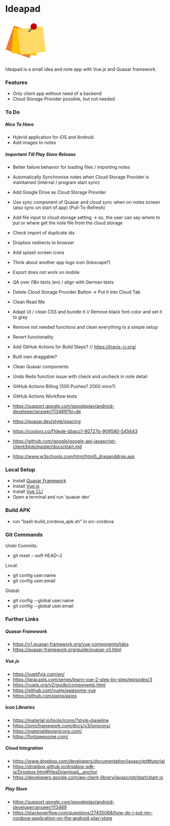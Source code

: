 # Ideapad
![Alt text](/src/statics/logo_three_post_its/three_post_its_128x128.png?raw=true "Ideapad Logo")

Ideapad is a small idea and note app with Vue.js and Quasar framework.

### Features
- Only client app without need of a backend
- Cloud Storage Provider possible, but not needed

### To Do
##### Nice To Have
- Hybrid application for iOS and Android
- Add images to notes

##### Important Till Play Store Release
- Better failure behavior for loading files / importing notes
- Automatically Synchronise notes when Cloud Storage Provider is maintained (interval / program start sync)
- Add Google Drive as Cloud Storage Provider
- Use sync component of Quasar and cloud sync when on notes screen (also sync on start of app) (Pull-To-Refresh)
- Add file input to cloud storage setting -> so, the user can say where to put or where get the note file from the cloud storage
- Check import of duplicate ids
- Dropbox redirects to browser
- Add splash screen icons
- Think about another app logo icon (Inkscape?)
- Export does not work on mobile
- QA over i18n texts (en) / align with German texts
- Delete Cloud Storage Provider Button -> Put it into Cloud Tab
- Clean Read Me
- Adapt UI / clean CSS and bundle it // Remove black font color and set it to grey
- Remove not needed functions and clean everything to a simple setup
- Revert functionality
- Add GitHub Actions for Build Steps? // https://travis-ci.org/
- Built own draggable?
- Clean Quasar components
- Undo Redo function issue with check and uncheck in note detail
- GitHub Actions Billing (500 Pushes? 2000 mins?)
- GitHub Actions Workflow tests

- https://support.google.com/googleplay/android-developer/answer/113469?hl=de
- https://quasar.dev/style/spacing
- https://coolors.co/f1dede-bbacc1-80727b-909580-545643
- https://github.com/google/google-api-javascript-client/blob/master/docs/start.md
- https://www.w3schools.com/html/html5_draganddrop.asp

### Local Setup
- Install [Quasar Framework](https://v1.quasar-framework.org/quasar-cli/installation)
- Install [Vue.js](https://vuejs.org/)
- Install [Vue CLI](https://cli.vuejs.org)
- Open a terminal and run 'quasar dev'

### Build APK
- run "bash build_cordova_apk.sh" in src-cordova

### Git Commands
Undo Commits:
- git reset --soft HEAD~2

Local:
- git config user.name <NAME>
- git config user.email <EMAIL>

Global:
- git config --global user.name <NAME>
- git config --global user.email <EMAIL>

### Further Links

##### Quasar Framework
- https://v1.quasar-framework.org/vue-components/tabs
- https://quasar-framework.org/guide/quasar-cli.html

##### Vue.js
- https://vuetifyjs.com/en/
- https://laracasts.com/series/learn-vue-2-step-by-step/episodes/3
- https://vuejs.org/v2/guide/components.html
- https://github.com/vuejs/awesome-vue
- https://github.com/axios/axios

##### Icon Libraries
- https://material.io/tools/icons/?style=baseline
- https://ionicframework.com/docs/v3/ionicons/
- https://materialdesignicons.com/
- https://fontawesome.com/

##### Cloud Integration
- https://www.dropbox.com/developers/documentation/javascript#tutorial
- https://dropbox.github.io/dropbox-sdk-js/Dropbox.html#filesDownload__anchor
- https://developers.google.com/api-client-library/javascript/start/start-js

##### Play Store
- https://support.google.com/googleplay/android-developer/answer/113469
- https://stackoverflow.com/questions/27435068/how-do-i-put-my-cordova-application-on-the-android-play-store
